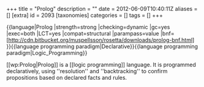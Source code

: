 +++
title = "Prolog"
description = ""
date = 2012-06-09T10:40:11Z
aliases = []
[extra]
id = 2093
[taxonomies]
categories = []
tags = []
+++

{{language|Prolog
|strength=strong
|checking=dynamic
|gc=yes
|exec=both
|LCT=yes
|compat=structural
|parampass=value
|bnf=[http://cdn.bitbucket.org/muspellsson/rosetta/downloads/prolog-bnf.html]
}}{{language programming paradigm|Declarative}}{{language programming paradigm|Logic_Programming}}


[[wp:Prolog|Prolog]] is a [[logic programming]] language. It is programmed declaratively, using ''resolution'' and ''backtracking'' to confirm propositions based on declared facts and rules.
<br clear="both">

